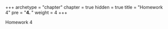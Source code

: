 +++
archetype = "chapter"
chapter = true
hidden = true
title = "Homework 4"
pre = "<b>4. </b>"
weight = 4
+++

Homework 4